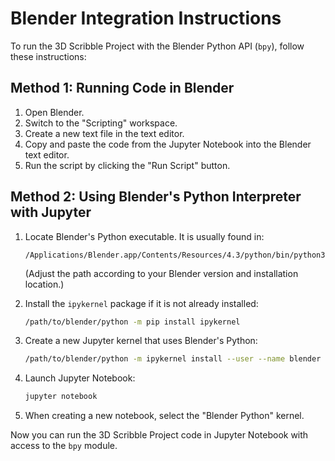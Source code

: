 # Blender Integration Instructions

To run the 3D Scribble Project with the Blender Python API (`bpy`), follow these instructions:

## Method 1: Running Code in Blender

1. Open Blender.
2. Switch to the "Scripting" workspace.
3. Create a new text file in the text editor.
4. Copy and paste the code from the Jupyter Notebook into the Blender text editor.
5. Run the script by clicking the "Run Script" button.

## Method 2: Using Blender's Python Interpreter with Jupyter

1. Locate Blender's Python executable. It is usually found in:
   ```
   /Applications/Blender.app/Contents/Resources/4.3/python/bin/python3.11
   ```
   (Adjust the path according to your Blender version and installation location.)

2. Install the `ipykernel` package if it is not already installed:
   ```bash
   /path/to/blender/python -m pip install ipykernel
   ```

3. Create a new Jupyter kernel that uses Blender's Python:
   ```bash
   /path/to/blender/python -m ipykernel install --user --name blender --display-name "Blender Python"
   ```

4. Launch Jupyter Notebook:
   ```bash
   jupyter notebook
   ```

5. When creating a new notebook, select the "Blender Python" kernel.

Now you can run the 3D Scribble Project code in Jupyter Notebook with access to the `bpy` module.
